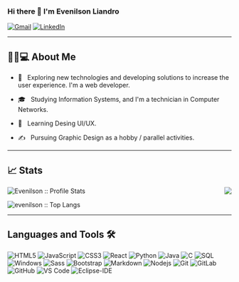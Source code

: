 ### Hi there 👋 I'm Evenilson Liandro 


[![Gmail](https://img.shields.io/badge/-GMAIL-D14836?style=for-the-badge&logo=gmail&logoColor=white)](mailto:evenilsonlp@gmail.com)
[![LinkedIn](https://img.shields.io/badge/-LINKEDIN-0077B5?style=for-the-badge&logo=linkedin&logoColor=white)](https://www.linkedin.com/in/evenilsonliandro/)

---

## 👨🏻💻 About Me

- 🤔 &nbsp; Exploring new technologies and developing solutions to increase the user experience. I'm a web developer.

- 🎓 &nbsp;  Studying Information Systems, and I'm a technician in Computer Networks.

- 🌱 &nbsp; Learning Desing UI/UX.


- ✍️ &nbsp; Pursuing Graphic Design as a hobby / parallel activities.

---
## 📈 Stats

<img align="right" src="http://estruyf-github.azurewebsites.net/api/VisitorHit?user=evenilson&repo=evenilson&countColorcountColor&countColor=%237B1E7B"/>

<p><img src="https://github-readme-stats.vercel.app/api?username=evenilson&show_icons=true&theme=synthwave" alt="Evenilson :: Profile Stats" /></p>

<p><img src="https://github-readme-stats.vercel.app/api/top-langs/?username=evenilson&langs_count=10&theme=tokyonight&layout=compact" alt="evenilson :: Top Langs" /></p>


---

## Languages and Tools 🛠
![HTML5](https://img.shields.io/badge/-HTML5-000000?style=flat&logo=html5)
![JavaScript](https://img.shields.io/badge/-JavaScript-000000?style=flat&logo=javascript)
![CSS3](https://img.shields.io/badge/-CSS3-000000?style=flat&logo=css3)
![React](https://img.shields.io/badge/-React-61DAFB?style=flat-square&logo=react&logoColor=ffffff)
![Python](https://img.shields.io/badge/-Python-000000?style=flat&logo=python)
![Java](https://img.shields.io/badge/-Java-000000?style=flat&logo=java)
![C](https://img.shields.io/badge/-C-000000?style=flat&logo=c)
![SQL](https://img.shields.io/badge/-SQL-000000?style=flat&logo=postgresql)
![Windows](http://img.shields.io/badge/-Windows-0078D6?style=flat-square&logo=windows&logoColor=ffffff)
![Sass](https://img.shields.io/badge/-Sass-%23CC6699?style=flat-square&logo=sass&logoColor=ffffff)
![Bootstrap](https://img.shields.io/badge/-Bootstrap-563D7C?style=flat-square&logo=Bootstrap)
![Markdown](https://img.shields.io/badge/-Markdown-000000?style=flat-square&logo=markdown)
![Nodejs](https://img.shields.io/badge/-Nodejs-339933?style=flat-square&logo=Node.js&logoColor=ffffff)
![Git](https://img.shields.io/badge/-Git-%23F05032?style=flat-square&logo=git&logoColor=%23ffffff)
![GitLab](https://img.shields.io/badge/-GitLab-FCA121?style=flat-square&logo=gitlab)
![GitHub](https://img.shields.io/badge/-GitHub-181717?style=flat-square&logo=github)
![VS Code](http://img.shields.io/badge/-VS%20Code-007ACC?style=flat-square&logo=visual-studio-code&logoColor=ffffff)
![Eclipse-IDE](http://img.shields.io/badge/-Eclipse-2C2255?style=flat-square&logo=eclipse&logoColor=ffffff)








